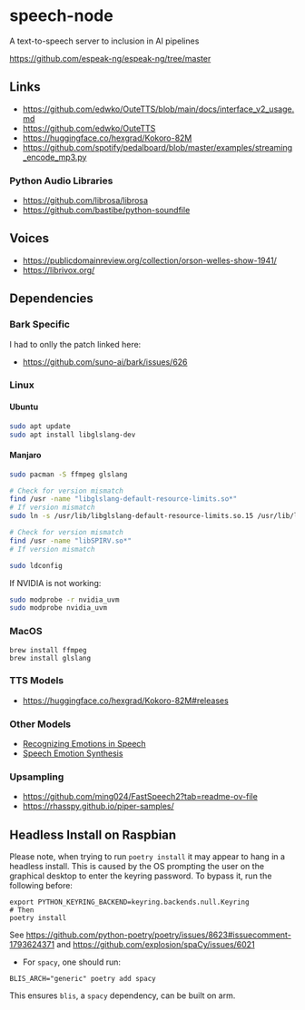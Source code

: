 # speech-node
A text-to-speech server to inclusion in AI pipelines

https://github.com/espeak-ng/espeak-ng/tree/master

## Links
- https://github.com/edwko/OuteTTS/blob/main/docs/interface_v2_usage.md
- https://github.com/edwko/OuteTTS
- https://huggingface.co/hexgrad/Kokoro-82M
- https://github.com/spotify/pedalboard/blob/master/examples/streaming_encode_mp3.py

### Python Audio Libraries
- https://github.com/librosa/librosa
- https://github.com/bastibe/python-soundfile

## Voices
- https://publicdomainreview.org/collection/orson-welles-show-1941/
- https://librivox.org/


## Dependencies

### Bark Specific
I had to onlly the patch linked here:
- https://github.com/suno-ai/bark/issues/626

### Linux


#### Ubuntu
```sh
sudo apt update
sudo apt install libglslang-dev
```

#### Manjaro
```sh
sudo pacman -S ffmpeg glslang

# Check for version mismatch
find /usr -name "libglslang-default-resource-limits.so*"
# If version mismatch
sudo ln -s /usr/lib/libglslang-default-resource-limits.so.15 /usr/lib/libglslang-default-resource-limits.so.14

# Check for version mismatch
find /usr -name "libSPIRV.so*"
# If version mismatch

sudo ldconfig
```

If NVIDIA is not working:
```sh
sudo modprobe -r nvidia_uvm
sudo modprobe nvidia_uvm
```

### MacOS
```
brew install ffmpeg
brew install glslang
```

### TTS Models
- https://huggingface.co/hexgrad/Kokoro-82M#releases

### Other Models
- [Recognizing Emotions in Speech](https://github.com/ddlBoJack/emotion2vec)
- [Speech Emotion Synthesis](https://github.com/NN-Project-2/Emotion-TTS-Emebddings)



### Upsampling
- https://github.com/ming024/FastSpeech2?tab=readme-ov-file
- https://rhasspy.github.io/piper-samples/

## Headless Install on Raspbian
Please note, when trying to run `poetry install` it may appear to hang in a headless install.  This is caused by the OS prompting the user on the graphical desktop to enter the keyring password.  To bypass it, run the following before:

```
export PYTHON_KEYRING_BACKEND=keyring.backends.null.Keyring
# Then
poetry install
```

See https://github.com/python-poetry/poetry/issues/8623#issuecomment-1793624371
and https://github.com/explosion/spaCy/issues/6021
* For `spacy`, one should run:
```
BLIS_ARCH="generic" poetry add spacy
```
This ensures `blis`, a `spacy` dependency, can be built on arm.